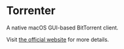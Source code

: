 # Torrenter

A native macOS GUI-based BitTorrent client.

Visit [the official website](https://nahiyan.github.io/torrenter/) for more details.
